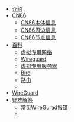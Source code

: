 * [介绍](README.md)
* [CN86](for-cn86/README.md)
   * [CN86本体信息](for-cn86/definition.md)
   * [CN86周边信息](for-cn86/relatedinfo.md)
   * [CN86节点信息](for-cn86/nodes.md)
* [百科](wiki/README.md)
    * [虚拟专用网络](wiki/VPN.md)
    * [Wireguard](wiki/WG.md)
    * [虚拟专用服务器](wiki/VPS.md)
    * [Bird](wiki/bird.md)
    * [路由](wiki/route.md)
    * 
* [WireGuard](wireguard/README.md)
* [疑难解答](output/README.md)
   * [常见WireGurad报错](output/static.md)
   * [](output/pdfandebook.md)
